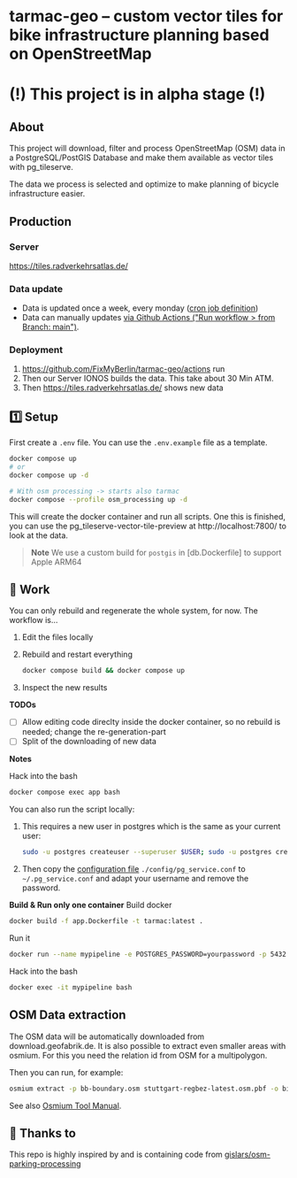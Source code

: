 # tarmac-geo – custom vector tiles for bike infrastructure planning based on OpenStreetMap

# (!) This project is in alpha stage (!)

## About

This project will download, filter and process OpenStreetMap (OSM) data in a PostgreSQL/PostGIS Database and make them available as vector tiles with pg_tileserve.

The data we process is selected and optimize to make planning of bicycle infrastructure easier.

## Production

### Server

https://tiles.radverkehrsatlas.de/

### Data update

- Data is updated once a week, every monday ([cron job definition](https://github.com/FixMyBerlin/tarmac-geo/blob/main/.github/workflows/generate-tiles.yml#L3-L6))
- Data can manually updates [via Github Actions ("Run workflow > from Branch: main")](https://github.com/FixMyBerlin/tarmac-geo/actions/workflows/generate-tiles.yml).

### Deployment

1. https://github.com/FixMyBerlin/tarmac-geo/actions run
2. Then our Server IONOS builds the data. This take about 30 Min ATM.
3. Then https://tiles.radverkehrsatlas.de/ shows new data

## 1️⃣ Setup

First create a `.env` file. You can use the `.env.example` file as a template.

```sh
docker compose up
# or
docker compose up -d

# With osm processing -> starts also tarmac
docker compose --profile osm_processing up -d
```

This will create the docker container and run all scripts. One this is finished, you can use the pg_tileserve-vector-tile-preview at http://localhost:7800/ to look at the data.

> **Note**
> We use a custom build for `postgis` in [db.Dockerfile] to support Apple ARM64

## 💪 Work

You can only rebuild and regenerate the whole system, for now. The workflow is…

1. Edit the files locally

2. Rebuild and restart everything

   ```sh
   docker compose build && docker compose up
   ```

3. Inspect the new results

**TODOs**

- [ ] Allow editing code direclty inside the docker container, so no rebuild is needed; change the re-generation-part
- [ ] Split of the downloading of new data

**Notes**

Hack into the bash

```sh
docker compose exec app bash
```

You can also run the script locally:

1. This requires a new user in postgres which is the same as your current user:
   ```sh
   sudo -u postgres createuser --superuser $USER; sudo -u postgres createdb $USER
   ```
2. Then copy the [configuration file](https://www.postgresql.org/docs/current/libpq-pgservice.html) `./config/pg_service.conf` to `~/.pg_service.conf` and adapt your username and remove the password.

**Build & Run only one container**
Build docker

```sh
docker build -f app.Dockerfile -t tarmac:latest .
```

Run it

```sh
docker run --name mypipeline -e POSTGRES_PASSWORD=yourpassword -p 5432:5432 -d tarmac
```

Hack into the bash

```sh
docker exec -it mypipeline bash
```

## OSM Data extraction

The OSM data will be automatically downloaded from download.geofabrik.de.
It is also possible to extract even smaller areas with osmium. For this you need the relation id from OSM for a multipolygon.

Then you can run, for example:

```sh
osmium extract -p bb-boundary.osm stuttgart-regbez-latest.osm.pbf -o bietigheim-bissingen.pbf
```

See also [Osmium Tool Manual](https://osmcode.org/osmium-tool/manual.html#creating-geographic-extracts).

## 💛 Thanks to

This repo is highly inspired by and is containing code from [gislars/osm-parking-processing](https://github.com/gislars/osm-parking-processing/tree/wip)
